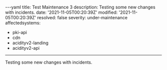 ---yaml
title: Test Maintenance 3
description: Testing some new changes with incidents.
date: '2021-11-05T00:20:39Z'
modified: '2021-11-05T00:20:39Z'
resolved: false
severity: under-maintenance
affectedsystems:
  - pki-api
  - cdn
  - acidityv2-landing
  - acidityv2-api
---
Testing some new changes with incidents.

